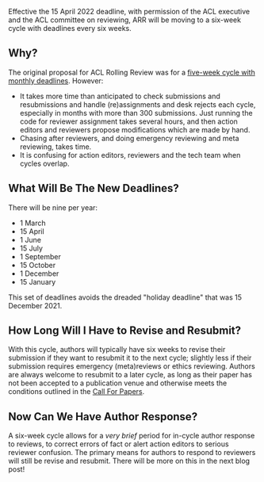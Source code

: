 Effective the 15 April 2022 deadline, with permission of the ACL executive and the ACL committee on reviewing, ARR will be moving to a six-week cycle with deadlines every six weeks. 

Why?
----

The original proposal for ACL Rolling Review was for a [five-week cycle with monthly deadlines](https://www.aclweb.org/adminwiki/index.php?title=ACL_Rolling_Review_Proposal). However:
* It takes more time than anticipated to check submissions and resubmissions and handle (re)assignments and desk rejects each cycle, especially in months with more than 300 submissions. Just running the code for reviewer assignment takes several hours, and then action editors and reviewers propose modifications which are made by hand.
* Chasing after reviewers, and doing emergency reviewing and meta reviewing, takes time.
* It is confusing for action editors, reviewers and the tech team when cycles overlap.

What Will Be The New Deadlines?
-------------------------------

There will be nine per year:
* 1 March
* 15 April
* 1 June
* 15 July
* 1 September
* 15 October
* 1 December
* 15 January

This set of deadlines avoids the dreaded "holiday deadline" that was 15 December 2021.

How Long Will I Have to Revise and Resubmit?
--------------------------------------------

With this cycle, authors will typically have six weeks to revise their submission if they want to resubmit it to the next cycle; slightly less if their submission requires emergency (meta)reviews or ethics reviewing. Authors are always welcome to resubmit to a later cycle, as long as their paper has not been accepted to a publication venue and otherwise meets the conditions outlined in the [Call For Papers](/cfp).

Now Can We Have Author Response?
--------------------------------

A six-week cycle allows for a *very brief* period for in-cycle author response to reviews, to correct errors of fact or alert action editors to serious reviewer confusion. The primary means for authors to respond to reviewers will still be revise and resubmit. There will be more on this in the next blog post!

